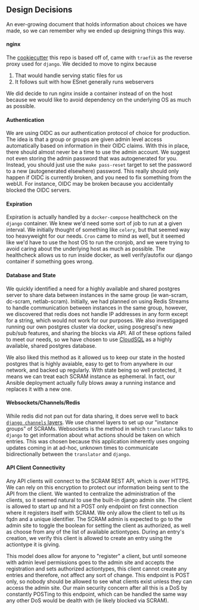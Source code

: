 ## Design Decisions
An ever-growing document that holds information about choices we have made, so we can remember why we ended up designing
things this way.

#### nginx
The [cookiecutter](https://github.com/cookiecutter/cookiecutter-django) this repo is based off of, came with `traefik` 
as the reverse proxy used for `django`. We decided to move to nginx because
1. That would handle serving static files for us
1. It follows suit with how ESnet generally runs webservers

We did decide to run nginx inside a container instead of on the host because we would like to avoid dependency on the
underlying OS as much as possible.

#### Authentication
We are using OIDC as our authentication protocol of choice for production. The idea is that a group or groups are given
admin level access automatically based on information in their OIDC claims. With this in place, there should almost 
never be a time to use the admin account. We suggest not even storing the admin password that was autogenerated for you.
Instead, you should just use the `make pass-reset` target to set the password to a new (autogenerated elsewhere) 
password. This really should only happen if OIDC is currently broken, and you need to fix something from the webUI. For
instance, OIDC may be broken because you accidentally blocked the OIDC servers.

#### Expiration
Expiration is actually handled by a `docker-compose` healthcheck on the `django` container. We knew we'd need some sort
of job to run at a given interval. We initially thought of something like `celery`, but that seemed way too heavyweight
for our needs. `Cron` came to mind as well, but it seemed like we'd have to use the host OS to run the cronjob, and
we were trying to avoid caring about the underlying host as much as possible. The healthcheck allows us to run inside
docker, as well verify/autofix our django container if something goes wrong.

#### Database and State
We quickly identified a need for a highly available and shared postgres server to share data between instances in the 
same group (ie wan-scram, dc-scram, netlab-scram). Initially, we had planned on using Redis Streams to handle 
communication between instances in the same group, however, we discovered that redis does not handle IP addresses in any
form except for a string, which would not work for our purposes. We also investigaged running our own postgres cluster
via docker, using posgresql's new pub/sub features, and sharing the blocks via API. All of these options failed to 
meet our needs, so we have chosen to use [CloudSQL](https://cloud.google.com/sql) as a highly available, shared postgres
database.

We also liked this method as it allowed us to keep our state in the hosted postgres that is highly avaiable, easy to get
to from anywhere in our network, and backed up regularly. With state being so well protected, it means we can treat each
SCRAM instance as ephemeral. In fact, our Ansible deployment actually fully blows away a running instance and replaces 
it with a new one.

#### Websockets/Channels/Redis
While redis did not pan out for data sharing, it does serve well to back 
[`django channels` layers](https://channels.readthedocs.io/en/latest/topics/channel_layers.html). We use channel layers
to set up our "instance groups" of SCRAMs. Websockets is the method in which `translator` talks to `django` to get
information about what actions should be taken on which entries. This was chosen because this application inherently 
uses ongoing updates coming in at ad-hoc, unknown times to communicate bidirectionally between the `translator` and 
`django`.

#### API Client Connectivity
Any API clients will connect to the SCRAM REST API, which is over HTTPS. We can rely on this encryption to protect our
information being sent to the API from the client. We wanted to centralize the administration of the clients, so it 
seemed natural to use the built-in django admin site. The client is allowed to start up and hit a POST only endpoint on
first connection where it registers itself with SCRAM. We only allow the client to tell us its fqdn and a unique 
identifier. The SCRAM admin is expected to go to the admin site to toggle the boolean for setting the client as 
authorized, as well as choose from any of the list of available actiontypes. During an entry's creation, we verify this
client is allowed to create an entry using the actiontype it is giving.

This model does allow for anyone to "register" a client, but until someone with admin level permissions goes to the admin
site and accepts the registration and sets authorized actiontypes, this client cannot create any entries and therefore,
not affect any sort of change. This endpoint is POST only, so nobody should be allowed to see what clients exist unless
they can access the admin site. Our main security concern after all this is a DoS by constantly POSTing to this endpoint,
which can be handled the same way any other DoS would be dealth with (ie likely blocked via SCRAM).
